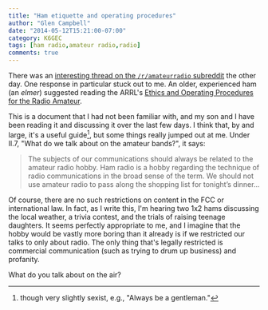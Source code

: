 ```yaml
---
title: "Ham etiquette and operating procedures"
author: "Glen Campbell"
date: "2014-05-12T15:21:00-07:00"
category: K6GEC
tags: [ham radio,amateur radio,radio]
comments: true
---
```

There was an [interesting thread on the `/r/amateurradio` subreddit](http://www.reddit.com/r/amateurradio/comments/25a2ij/another_ag_here_questions/) the other day. One response in particular stuck out to me. An older, experienced ham (an *elmer*) suggested reading the ARRL's [Ethics and Operating Procedures for the Radio Amateur](http://www.arrl.org/files/file/DXCC/Eth-operating-EN-ARRL-CORR-JAN-2011.pdf).

This is a document that I had not been familiar with, and my son and I have been reading it and discussing it over the last few days. I think that, by and large, it's a useful guide[^1], but some things really jumped out at me. Under II.7, "What do we talk about on the amateur bands?", it says:

> The subjects of our communications should always be related to the amateur radio hobby. Ham radio is a hobby regarding the technique of radio communications in the broad sense of the term. We should not use amateur radio to pass along the shopping list for tonight’s dinner...

<!--more-->

Of course, there are no such restrictions on content in the FCC or international law. In fact, as I write this, I'm hearing two 1x2 hams discussing the local weather, a trivia contest, and the trials of raising teenage daughters. It seems perfectly appropriate to me, and I imagine that the hobby would be vastly more boring than it already is if we restricted our talks to only about radio. The only thing that's legally restricted is commercial communication (such as trying to drum up business) and profanity.

What do you talk about on the air?

[^1]: though very slightly sexist, e.g., "Always be a gentleman."
